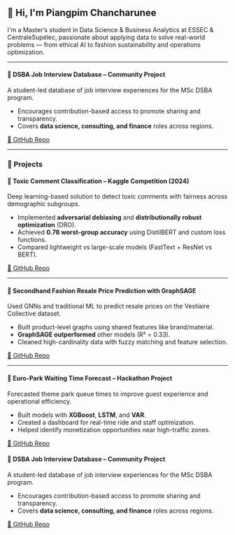 ## 👋 Hi, I'm Piangpim Chancharunee

I'm a Master’s student in Data Science & Business Analytics at ESSEC & CentraleSupélec, passionate about applying data to solve real-world problems — from ethical AI to fashion sustainability and operations optimization.

---

#### 💼 DSBA Job Interview Database – Community Project
A student-led database of job interview experiences for the MSc DSBA program.

- Encourages contribution-based access to promote sharing and transparency.
- Covers **data science, consulting, and finance** roles across regions.

[🔗 GitHub Repo](https://github.com/piangpimc/dsba-job-db)

---

### 🔬 Projects

#### 🧠 Toxic Comment Classification – Kaggle Competition (2024)
Deep learning-based solution to detect toxic comments with fairness across demographic subgroups.

- Implemented **adversarial debiasing** and **distributionally robust optimization** (DRO).
- Achieved **0.78 worst-group accuracy** using DistilBERT and custom loss functions.
- Compared lightweight vs large-scale models (FastText + ResNet vs BERT).

[🔗 GitHub Repo](https://github.com/RuxiHE/Toxic_Comment_Classification)

---

#### 🧥 Secondhand Fashion Resale Price Prediction with GraphSAGE
Used GNNs and traditional ML to predict resale prices on the Vestiaire Collective dataset.

- Built product-level graphs using shared features like brand/material.
- **GraphSAGE outperformed** other models (R² = 0.33).
- Cleaned high-cardinality data with fuzzy matching and feature selection.

[🔗 GitHub Repo](https://github.com/RuxiHE/SAGE_resale_value_prediction)

---

#### 🎢 Euro-Park Waiting Time Forecast – Hackathon Project
Forecasted theme park queue times to improve guest experience and operational efficiency.

- Built models with **XGBoost**, **LSTM**, and **VAR**.
- Created a dashboard for real-time ride and staff optimization.
- Helped identify monetization opportunities near high-traffic zones.

[🔗 GitHub Repo](https://github.com/RuxiHE/Hackathon-DSBA25-Group4)


#### 💼 DSBA Job Interview Database – Community Project
A student-led database of job interview experiences for the MSc DSBA program.

- Encourages contribution-based access to promote sharing and transparency.
- Covers **data science, consulting, and finance** roles across regions.

[🔗 GitHub Repo](https://github.com/piangpimc/dsba-job-db)
